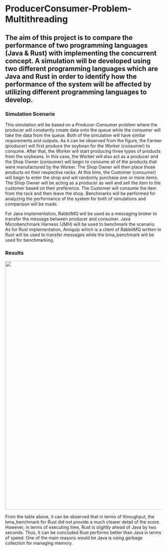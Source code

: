 # ProducerConsumer-Problem-Multithreading

## The aim of this project is to compare the performance of two programming languages (Java & Rust) with implementing the concurrent concept. A simulation will be developed using two different programming languages which are Java and Rust in order to identify how the performance of the system will be affected by utilizing different programming languages to develop.


### Simulation Scenario

This simulation will be based on a Producer-Consumer problem where the producer will constantly create data onto the queue while the consumer will take the data 
from the queue. Both of the simulation will have similar requirements and outputs. As it can be observed from the figure, the Farmer (producer) will first produce the soybean for the Worker (consumer) to consume. After that, the Worker will start producing three types of products from the soybeans. In this case, the Worker will also act as a producer and the Shop Owner (consumer) will begin to consume all of the products that were manufactured by the Worker. The Shop Owner will then place those products on their respective racks. At this time, the Customer (consumer) will begin to enter the shop and will randomly purchase one or more items. The Shop Owner will be acting as a producer as well and sell the item to the customer based on their preference. The Customer will consume the item from the rack and then leave the shop. Benchmarks will be performed for analyzing the performance of the system for both of simulations and comparison will be made.

For Java implementation, RabbitMQ will be used as a messaging broker to transfer the message between producer and consumer. Java Microbenchmark Harness (JMH) will be 
used to benchmark the scenario. As for Rust implementation, Amiquip which is a client of RabbitMQ written in Rust will be used to transfer messages while the bma_benchmark will be used for benchmarking.

### Results
<img src="https://user-images.githubusercontent.com/82216057/219592380-2255619a-9b04-4b0f-ac1c-182db5ca7103.jpg" width="700" height="800">

From the table above, it can be observed that in terms of throughput, the bma_benchmark for Rust did not provide a much clearer detail of the score. However, in terms of executing time, Rust is slightly ahead of Java by two seconds. Thus, it can be concluded Rust performs better than Java in terms of speed. One of the main reasons would be Java is using garbage collection for managing memory.
